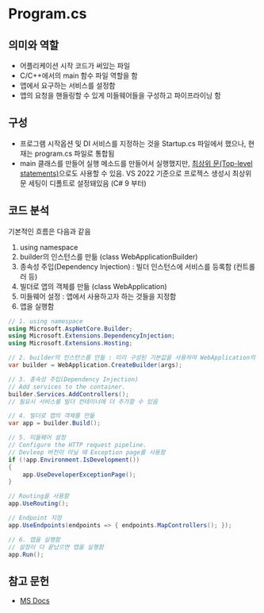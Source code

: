 # Program.cs

## 의미와 역할
* 어플리케이션 시작 코드가 써있는 파일
* C/C++에서의 main 함수 파일 역할을 함
* 앱에서 요구하는 서비스를 설정함
* 앱의 요청을 핸들링할 수 있게 미들웨어들을 구성하고 파이프라이닝 함

## 구성
* 프로그램 시작옵션 및 DI 서비스를 지정하는 것을 Startup.cs 파일에서 했으나, 현재는 program.cs 파일로 통합됨
* main 클래스를 만들어 실행 메소드를 만들어서 실행했지만, [최상위 문(Top-level statements)](https://learn.microsoft.com/ko-kr/dotnet/csharp/fundamentals/program-structure/top-level-statements)으로도 사용할 수 있음. VS 2022 기준으로 프로젝스 생성시 최상위 문 세팅이 디폴트로 설정돼있음 (C# 9 부터)

## 코드 분석
기본적인 흐름은 다음과 같음
1. using namespace
2. builder의 인스턴스를 만듦 (class WebApplicationBuilder)
3. 종속성 주입(Dependency Injection) : 빌더 인스턴스에 서비스를 등록함 (컨트롤러 등)
4. 빌더로 앱의 객체를 만듦 (class WebApplication)
5. 미들웨어 설정 : 앱에서 사용하고자 하는 것들을 지정함
6. 앱을 실행함

```C#
// 1. using namespace
using Microsoft.AspNetCore.Builder;
using Microsoft.Extensions.DependencyInjection;
using Microsoft.Extensions.Hosting;

// 2. builder의 인스턴스를 만듦 : 미리 구성된 기본값을 사용하여 WebApplication의 인스턴스 builder를 생성함
var builder = WebApplication.CreateBuilder(args);

// 3. 종속성 주입(Dependency Injection)
// Add services to the container. 
builder.Services.AddControllers();
// 필요시 서비스를 빌더 컨테이너에 더 추가할 수 있음

// 4. 빌더로 앱의 객체를 만듦
var app = builder.Build();

// 5. 미들웨어 설정
// Configure the HTTP request pipeline.
// Devleop 버전이 아닐 때 Exception page를 사용함
if (!app.Environment.IsDevelopment())
{
    app.UseDeveloperExceptionPage();
}

// Routing을 사용함
app.UseRouting();

// Endpoint 지정
app.UseEndpoints(endpoints => { endpoints.MapControllers(); });

// 6. 앱을 실행함
// 설정이 다 끝났으면 앱을 실행함
app.Run();
```

## 참고 문헌
* [MS Docs](https://learn.microsoft.com/ko-kr/aspnet/core/fundamentals/?view=aspnetcore-7.0&tabs=windows)